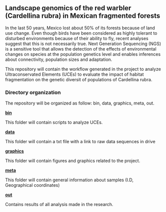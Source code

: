 ## **Landscape genomics of the red warbler (Cardellina rubra) in Mexican fragmented forests**

In the last 50 years, Mexico lost about 50% of its forests because of land use change. Even though birds have been considered as highly tolerant to disturbed environments because of their ability to fly, recent analyses suggest that this is not necessarily true. Next Generation Sequencing (NGS) is a sensitive tool that allows the detection of the effects of environmental changes on species at the population genetics level and enables inferences about connectivity, population sizes and adaptation.


This repository will contain the workflow generated in the project to analyze Ultraconservated Elements (UCEs) to evaluate the impact of habitat fragmentation on the genetic diversit  of populations of Cardellina rubra.

### **Directory organization**


The repository will be organized as follow:
bin, data, graphics, meta, out.

**[bin](/bin)**

This folder will contain scripts to analyze UCEs.

**[data](/data)**

This folder will contain a txt file with a link to raw data sequences in drive

**[graphics](/graphics)**

This folder will contain figures and graphics related to the project.


**[meta](/meta)**

This folder will contain general information about samples (I.D, Geographical coordinates)

**[out](/out)**

Contains results of all analysis made in the research.
